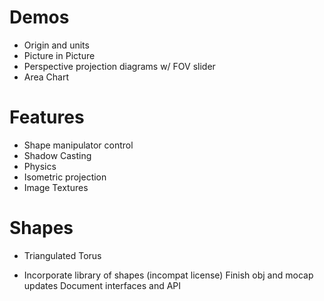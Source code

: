 # Demos
+ Origin and units
+ Picture in Picture
+ Perspective projection diagrams w/ FOV slider
+ Area Chart

# Features
+ Shape manipulator control
+ Shadow Casting
+ Physics
+ Isometric projection
+ Image Textures

# Shapes
+ Triangulated Torus



- Incorporate library of shapes (incompat license)
Finish obj and mocap updates
Document interfaces and API
